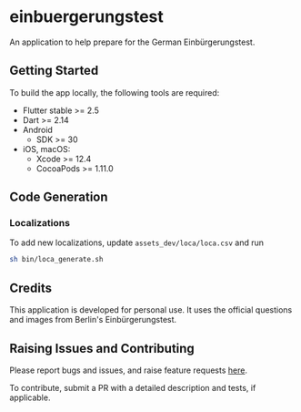 # einbuergerungstest

An application to help prepare for the German Einbürgerungstest.

## Getting Started

To build the app locally, the following tools are required:

- Flutter stable >= 2.5
- Dart >= 2.14
- Android
    - SDK >= 30
- iOS, macOS:
    - Xcode >= 12.4
    - CocoaPods >= 1.11.0

## Code Generation

### Localizations

To add new localizations, update `assets_dev/loca/loca.csv` and run

```sh
sh bin/loca_generate.sh
```

## Credits

This application is developed for personal use. It uses the official questions and images from Berlin's Einbürgerungstest.

## Raising Issues and Contributing

Please report bugs and issues, and raise feature requests [here](https://github.com/defuncart/einbuergerungstest/issues).

To contribute, submit a PR with a detailed description and tests, if applicable.

